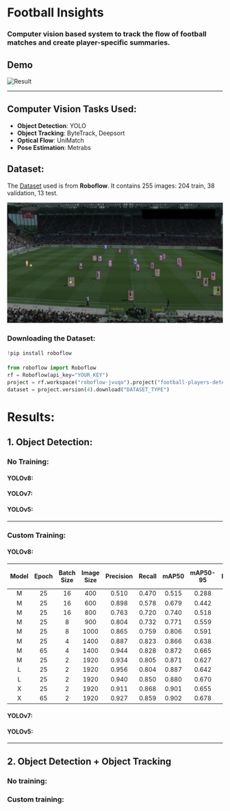 # **Football Insights**

### Computer vision based system to track the flow of football matches and create player-specific summaries. 

## Demo

![Result](resources/gifs/end.gif)

---

## Computer Vision Tasks Used:

- **Object Detection**: YOLO
- **Object Tracking**: ByteTrack, Deepsort
- **Optical Flow**: UniMatch
- **Pose Estimation**: Metrabs

## Dataset:

The [Dataset](https://universe.roboflow.com/roboflow-jvuqo/football-players-detection-3zvbc/dataset/4) used is from **Roboflow**. It contains 255 images: 204 train, 38 validation, 13 test. 

![Demo Image](resources/images/demo.png)

### Downloading the Dataset:

```python 
!pip install roboflow

from roboflow import Roboflow
rf = Roboflow(api_key="YOUR_KEY")
project = rf.workspace("roboflow-jvuqo").project("football-players-detection-3zvbc")
dataset = project.version(4).download("DATASET_TYPE")
```

# **Results:**

## 1. Object Detection:

### No Training:
#### YOLOv8:


#### YOLOv7:


#### YOLOv5:
---
### Custom Training:

#### YOLOv8:

| Model      | Epoch | Batch Size | Image Size | Precision | Recall | mAP50 | mAP50-95 | Ball Detection Rate |
| :---:  | :---: | :---: | :---: | :---: | :---: | :---: | :---: | :---: |
| M     | 25 | 16 | 400 |  0.510 |  0.470 |  0.515 |  0.288 | 0.11 |
| M     | 25 | 16 | 600 |  0.898 |  0.578 |  0.679 |  0.442 | 0.13 | 
| M     | 25 | 16 | 800 |  0.763 |  0.720 |  0.740 |  0.518 | 0.16 | 
| M     | 25 | 8 | 900 |  0.804 |  0.732 |  0.771 |  0.559 | 0.18 |
| M     | 25 | 8 | 1000|  0.865 |  0.759 |  0.806 |  0.591 | 0.23 |
| M     | 25 | 4 | 1400|  0.887 |  0.823 |  0.866 |  0.638 | 0.40 |
| M     | 65 | 4 | 1400|  0.944 |  0.828 |  0.872 |  0.665 | 0.42 |
| M     | 25 | 2 | 1920|  0.934 |  0.805 |  0.871 |  0.627 | 0.49 |
| L     | 25 | 2 | 1920|  0.956 |  0.804 |  0.887 |  0.642 | 0.54 |
| L     | 25 | 2 | 1920|  0.940 |  0.850 |  0.880 |  0.670 | 0.54 |
| X     | 25 | 2 | 1920|  0.911 |  0.868 |  0.901 |  0.655 | 0.54 |
| X     | 65 | 2 | 1920|  0.927 |  0.859 |  0.902 |  0.678 | 0.66 |


#### YOLOv7:


#### YOLOv5:
---

## 2. Object Detection + Object Tracking

### No training:

### Custom training:
